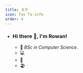 ```yaml
---
title: 关于
icon: fas fa-info
order: 4
---
```

- ### Hi there 👋, I'm Rowan!

  - 🏫  _BSc in Computer Science_.
  - 💻  
  - 🧠 
  - 🏖️ 


